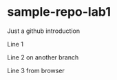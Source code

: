 # sample-repo-lab1
Just a github introduction 

Line 1

Line 2 on another branch

Line 3 from browser
